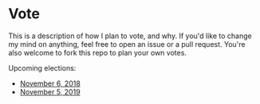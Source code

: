 # Vote

This is a description of how I plan to vote, and why. If you'd like to change my mind on anything, feel free to open an issue or a pull request. You're also welcome to fork this repo to plan your own votes.

Upcoming elections:

* [November 6, 2018](2018/11-06/README.md)
* [November 5, 2019](2019/11-05/README.md)
